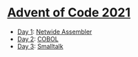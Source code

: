# [Advent of Code 2021](https://adventofcode.com/2021/)

  * [Day 1](day01/README.md): [Netwide Assembler](https://en.wikipedia.org/wiki/Netwide_Assembler)
  * [Day 2](day02/README.md): [COBOL](https://en.wikipedia.org/wiki/COBOL)
  * [Day 3](day03/README.md): [Smalltalk](https://en.wikipedia.org/wiki/Smalltalk)
  